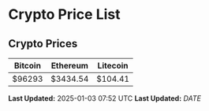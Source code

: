 # Crypto Price List

## Crypto Prices
| Bitcoin | Ethereum | Litecoin |
| ------- | -------- | -------- |
| $96293 | $3434.54 | $104.41 |
**Last Updated:** 2025-01-03 07:52 UTC
**Last Updated:** $DATE$
